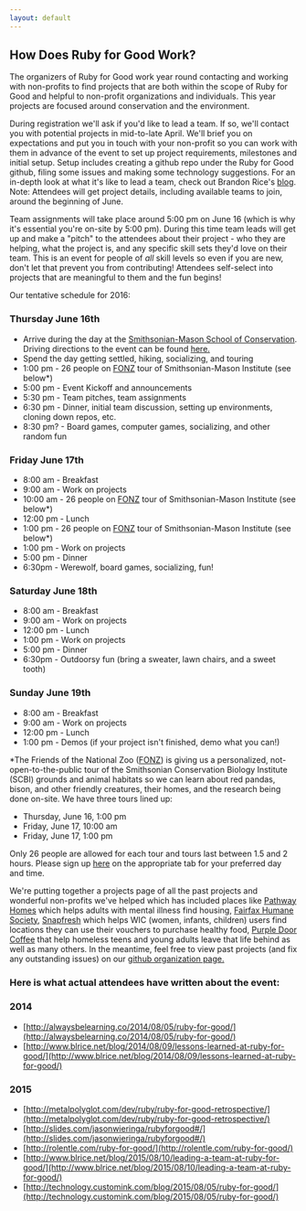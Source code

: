 ```yaml
---
layout: default
---
```


## How Does Ruby for Good Work?

The organizers of Ruby for Good work year round contacting and working with non-profits to find projects that are both within the scope of Ruby for Good and helpful to non-profit organizations and individuals. This year projects are focused around conservation and the environment.

During registration we'll ask if you'd like to lead a team. If so, we'll contact you with potential projects in mid-to-late April. We'll brief you on expectations and put you in touch with your non-profit so you can work with them in advance of the event to set up project requirements, milestones and initial setup. Setup includes creating a github repo under the Ruby for Good github, filing some issues and making some technology suggestions. For an in-depth look at what it's like to lead a team, check out Brandon Rice's [blog](http://www.blrice.net/blog/2015/08/10/leading-a-team-at-ruby-for-good/). Note: Attendees will get project details, including available teams to join, around the beginning of June.

Team assignments will take place around 5:00 pm on June 16 (which is why it's essential you're on-site by 5:00 pm). During this time team leads will get up and make a "pitch" to the attendees about their project - who they are helping, what the project is, and any specific skill sets they'd love on their team. This is an event for people of *all* skill levels so even if you are new, don't let that prevent you from contributing! Attendees self-select into projects that are meaningful to them and the fun begins!

Our tentative schedule for 2016:

### Thursday June 16th

* Arrive during the day at the [Smithsonian-Mason School of Conservation](http://smconservation.gmu.edu/). Driving directions to the event can be found [here.](/location)
* Spend the day getting settled, hiking, socializing, and touring
* 1:00 pm - 26 people on [FONZ](https://nationalzoo.si.edu/JoinFonz/join.cfm) tour of Smithsonian-Mason Institute (see below*)
* 5:00 pm - Event Kickoff and announcements
* 5:30 pm - Team pitches, team assignments
* 6:30 pm - Dinner, initial team discussion, setting up environments, cloning down repos, etc.
* 8:30 pm? - Board games, computer games, socializing, and other random fun

### Friday June 17th

* 8:00 am - Breakfast
* 9:00 am - Work on projects
* 10:00 am - 26 people on [FONZ](https://nationalzoo.si.edu/JoinFonz/join.cfm) tour of Smithsonian-Mason Institute (see below*)
* 12:00 pm - Lunch
* 1:00 pm - 26 people on [FONZ](https://nationalzoo.si.edu/JoinFonz/join.cfm) tour of Smithsonian-Mason Institute (see below*)
* 1:00 pm - Work on projects
* 5:00 pm - Dinner
* 6:30pm - Werewolf, board games, socializing, fun!

### Saturday June 18th

* 8:00 am - Breakfast
* 9:00 am - Work on projects
* 12:00 pm - Lunch
* 1:00 pm - Work on projects
* 5:00 pm - Dinner
* 6:30pm - Outdoorsy fun (bring a sweater, lawn chairs, and a sweet tooth)

### Sunday June 19th

* 8:00 am - Breakfast
* 9:00 am - Work on projects
* 12:00 pm - Lunch
* 1:00 pm - Demos (if your project isn't finished, demo what you can!)


*The Friends of the National Zoo ([FONZ](https://nationalzoo.si.edu/JoinFonz/join.cfm)) is giving us a personalized, not-open-to-the-public tour of the Smithsonian Conservation Biology Institute (SCBI) grounds and animal habitats so we can learn about red pandas, bison, and other friendly creatures, their homes, and the research being done on-site. We have three tours lined up:

* Thursday, June 16, 1:00 pm
* Friday, June 17, 10:00 am
* Friday, June 17, 1:00 pm

Only 26 people are allowed for each tour and tours last between 1.5 and 2 hours. Please sign up <a href="https://docs.google.com/spreadsheets/d/1gTi3wUj8MJLG637wdYBsasBrca53P7X-FFjXWw-SF2k/edit?usp=sharing">here</a> on the appropriate tab for your preferred day and time.

We're putting together a projects page of all the past projects and wonderful non-profits we've helped which has included places like [Pathway Homes](http://www.pathwayhomes.org/) which helps adults with mental illness find housing, [Fairfax Humane Society](http://www.hsfc.org/), [Snapfresh](http://snapfresh.org/) which helps WIC (women, infants, children) users find locations they can use their vouchers to purchase healthy food, [Purple Door Coffee](http://www.purpledoorcoffee.com/) that help homeless teens and young adults leave that life behind as well as many others. In the meantime, feel free to view past projects (and fix any outstanding issues) on our [github organization page.](http://github.com/rubyforgood)

### Here is what actual attendees have written about the event:

### 2014

* [http://alwaysbelearning.co/2014/08/05/ruby-for-good/](http://alwaysbelearning.co/2014/08/05/ruby-for-good/)
* [http://www.blrice.net/blog/2014/08/09/lessons-learned-at-ruby-for-good/](http://www.blrice.net/blog/2014/08/09/lessons-learned-at-ruby-for-good/)

### 2015
* [http://metalpolyglot.com/dev/ruby/ruby-for-good-retrospective/](http://metalpolyglot.com/dev/ruby/ruby-for-good-retrospective/)
* [http://slides.com/jasonwieringa/rubyforgood#/](http://slides.com/jasonwieringa/rubyforgood#/)
* [http://rolentle.com/ruby-for-good/](http://rolentle.com/ruby-for-good/)
* [http://www.blrice.net/blog/2015/08/10/leading-a-team-at-ruby-for-good/](http://www.blrice.net/blog/2015/08/10/leading-a-team-at-ruby-for-good/)
* [http://technology.customink.com/blog/2015/08/05/ruby-for-good/](http://technology.customink.com/blog/2015/08/05/ruby-for-good/)
